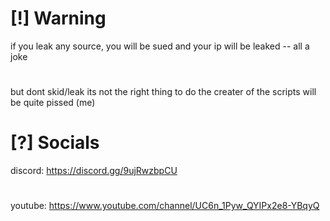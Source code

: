 # [!] Warning

if you leak any source, you will be sued and your ip will be leaked -- all a joke
#
but dont skid/leak its not the right thing to do the creater of the scripts will be quite pissed (me)

# [?] Socials

discord: https://discord.gg/9ujRwzbpCU
#
youtube: https://www.youtube.com/channel/UC6n_1Pyw_QYIPx2e8-YBqyQ
